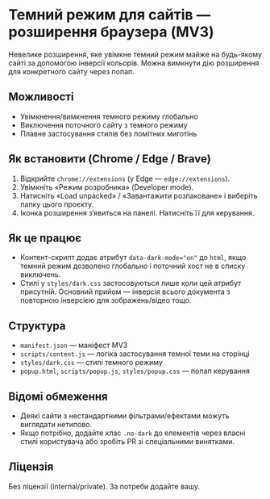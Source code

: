 # Темний режим для сайтів — розширення браузера (MV3)

Невелике розширення, яке увімкне темний режим майже на будь-якому сайті за допомогою інверсії кольорів. Можна вимкнути дію розширення для конкретного сайту через попап.

## Можливості
- Увімкнення/вимкнення темного режиму глобально
- Виключення поточного сайту з темного режиму
- Плавне застосування стилів без помітних миготінь

## Як встановити (Chrome / Edge / Brave)
1. Відкрийте `chrome://extensions` (у Edge — `edge://extensions`).
2. Увімкніть «Режим розробника» (Developer mode).
3. Натисніть «Load unpacked» / «Завантажити розпаковане» і виберіть папку цього проєкту.
4. Іконка розширення з’явиться на панелі. Натисніть її для керування.

## Як це працює
- Контент-скрипт додає атрибут `data-dark-mode="on"` до `html`, якщо темний режим дозволено глобально і поточний хост не в списку виключень.
- Стилі у `styles/dark.css` застосовуються лише коли цей атрибут присутній. Основний прийом — інверсія всього документа з повторною інверсією для зображень/відео тощо.

## Структура
- `manifest.json` — маніфест MV3
- `scripts/content.js` — логіка застосування темної теми на сторінці
- `styles/dark.css` — стилі темного режиму
- `popup.html`, `scripts/popup.js`, `styles/popup.css` — попап керування

## Відомі обмеження
- Деякі сайти з нестандартними фільтрами/ефектами можуть виглядати нетипово.
- Якщо потрібно, додайте клас `.no-dark` до елементів через власні стилі користувача або зробіть PR зі спеціальними винятками.

## Ліцензія
Без ліцензії (internal/private). За потреби додайте вашу.
